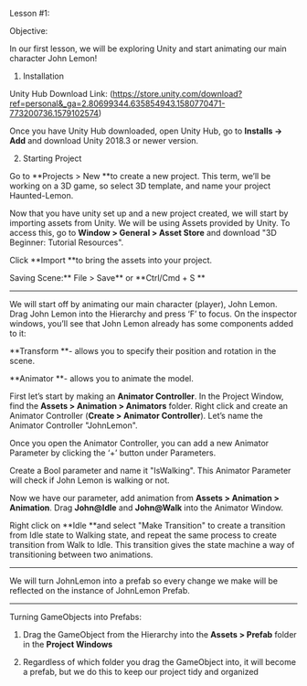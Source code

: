Lesson #1: 

Objective: 

In our first lesson, we will be exploring Unity and start animating our main character John Lemon! 

1. Installation 

Unity Hub Download Link: (https://store.unity.com/download?ref=personal&_ga=2.80699344.635854943.1580770471-773200736.1579102574)

Once you have Unity Hub downloaded, open Unity Hub, go to **Installs → Add** and download Unity 2018.3 or newer version.


2. Starting Project 

Go to **Projects > New **to create a new project. This term, we’ll be working on a 3D game, so select 3D template, and name your project Haunted-Lemon. 

Now that you have unity set up and a new project created, we will start by importing assets from Unity. We will be using Assets provided by Unity. To access this, go to **Window > General > Asset Store** and download "3D Beginner: Tutorial Resources". 

Click **Import **to bring the assets into your project. 

Saving Scene:** File > Save** or **Ctrl/Cmd + S **

* * *


We will start off by animating our main character (player), John Lemon. Drag John Lemon into the Hierarchy and press ‘F’ to focus. On the inspector windows, you’ll see that John Lemon already has some components added to it: 

**Transform **- allows you to specify their position and rotation in the scene. 

**Animator **- allows you to animate the model. 

First let’s start by making an **Animator Controller**. In the Project Window, find the **Assets > Animation > Animators** folder. Right click and create an Animator Controller (**Create > Animator Controller**). Let’s name the Animator Controller "JohnLemon". 

Once you open the Animator Controller, you can add a new Animator Parameter by clicking the ‘+’ button under Parameters. 

Create a Bool parameter and name it "IsWalking". This Animator Parameter will check if John Lemon is walking or not. 

Now we have our parameter, add animation from **Assets > Animation > Animation**. Drag **John@Idle** and **John@Walk** into the Animator Window. 

Right click on **Idle **and select "Make Transition" to create a transition from Idle state to Walking state, and repeat the same process to create transition from Walk to Idle. This transition gives  the state machine a way of transitioning between two animations. 

* * *


We will turn JohnLemon into a prefab so every change we make will be reflected on the instance of JohnLemon Prefab. 

***

Turning GameObjects into Prefabs: 

1. Drag the GameObject from the Hierarchy into the **Assets > Prefab** folder in the **Project Windows** 

2. Regardless of which folder you drag the GameObject into, it will become a prefab, but we do this to keep our project tidy and organized 
